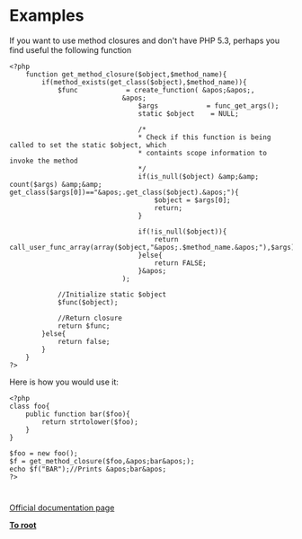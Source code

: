 # Examples



If you want to use method closures and don&apos;t have PHP 5.3, perhaps you find useful the following function<br>

```
<?php
    function get_method_closure($object,$method_name){
        if(method_exists(get_class($object),$method_name)){
            $func            = create_function( &apos;&apos;,
                            &apos;
                                $args            = func_get_args();
                                static $object    = NULL;
                                
                                /*
                                * Check if this function is being called to set the static $object, which 
                                * containts scope information to invoke the method
                                */
                                if(is_null($object) &amp;&amp; count($args) &amp;&amp; get_class($args[0])=="&apos;.get_class($object).&apos;"){
                                    $object = $args[0];
                                    return;
                                }

                                if(!is_null($object)){
                                    return call_user_func_array(array($object,"&apos;.$method_name.&apos;"),$args);
                                }else{
                                    return FALSE;
                                }&apos;
                            );
            
            //Initialize static $object
            $func($object);
            
            //Return closure
            return $func;
        }else{
            return false;
        }        
    }
?>
```

Here is how you would use it:


```
<?php
class foo{
    public function bar($foo){
        return strtolower($foo);
    }
}

$foo = new foo();
$f = get_method_closure($foo,&apos;bar&apos;);
echo $f("BAR");//Prints &apos;bar&apos;
?>
```
  

#

[Official documentation page](https://www.php.net/manual/en/reflection.examples.php)

**[To root](/README.md)**